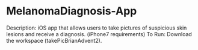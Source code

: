 # MelanomaDiagnosis-App

Description: iOS app that allows users to take pictures of suspicious skin lesions and receive a diagnosis. (iPhone7 requirements)
To Run: Download the workspace (takePicBrianAdvent2).
